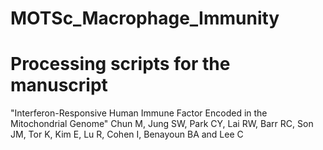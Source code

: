 # MOTSc_Macrophage_Immunity

# Processing scripts for the manuscript 
"Interferon-Responsive Human Immune Factor Encoded in the Mitochondrial Genome"
Chun M, Jung SW, Park CY, Lai RW, Barr RC, Son JM, Tor K, Kim E, Lu R, Cohen I, Benayoun BA and Lee C
